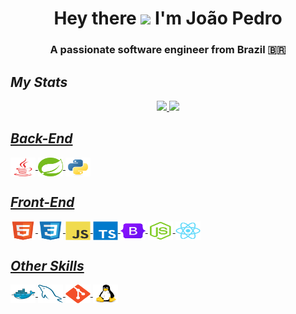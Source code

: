 <h1 align="center">Hey there <img src="https://user-images.githubusercontent.com/42378118/110234147-e3259600-7f4e-11eb-95be-0c4047144dea.gif" width="30"> I'm João Pedro</h1>
<h3 align="center">A passionate software engineer from Brazil 🇧🇷</h3>

## *My Stats* 
  
<div align="center">
  <a href="https://github.com/senhorN">
  <img height="160em" src="https://github-readme-stats.vercel.app/api?username=mweira&show_icons=true&theme=github_dark&include_all_commits=true&count_private=true"/>
  <img height="160em" src="https://github-readme-stats.vercel.app/api/top-langs/?username=mweira&layout=compact&langs_count=7&theme=github_dark"/>
</div>
  
## *Back-End*
    
<img align="center" alt="Joao-Java" height="30" width="40" src="https://raw.githubusercontent.com/devicons/devicon/master/icons/java/java-plain.svg">
<img align="center" alt="Joao-Spring" height="30" width="40" src="https://raw.githubusercontent.com/devicons/devicon/master/icons/spring/spring-original.svg">
<img align="center" alt="Joao-Python" height="30" width="40" src="https://raw.githubusercontent.com/devicons/devicon/master/icons/python/python-original.svg">

## *Front-End*

<img align="center" alt="Joao-HTML" height="30" width="40" src="https://raw.githubusercontent.com/devicons/devicon/master/icons/html5/html5-original.svg">
<img align="center" alt="Joao-CSS" height="30" width="40" src="https://raw.githubusercontent.com/devicons/devicon/master/icons/css3/css3-original.svg">
<img align="center" alt="Joao-Javascript" height="30" width="40" src="https://raw.githubusercontent.com/devicons/devicon/master/icons/javascript/javascript-original.svg"> 
<img align="center" alt="Joao-Typescript" height="30" width="40" src="https://raw.githubusercontent.com/devicons/devicon/master/icons/typescript/typescript-original.svg"> 
<img align="center" alt="Joao-Bootstrap" height="30" width="40" src="https://raw.githubusercontent.com/devicons/devicon/master/icons/bootstrap/bootstrap-original.svg"> 
<img align="center" alt="Joao-Nodejs" height="30" width="40" src="https://raw.githubusercontent.com/devicons/devicon/master/icons/nodejs/nodejs-original.svg"> 
<img align="center" alt="Joao-Angular" height="30" width="40" src="https://raw.githubusercontent.com/devicons/devicon/master/icons/react/react-original.svg"> 

## *Other Skills*
<img align="center" alt="Joao-Docker" height="30" width="40" src="https://raw.githubusercontent.com/devicons/devicon/master/icons/docker/docker-original.svg">
<img align="center" alt="Joao-SQL" height="30" width="40" src="https://raw.githubusercontent.com/devicons/devicon/master/icons/mysql/mysql-original.svg">
<img align="center" alt="Joao-Git" height="30" width="40" src="https://raw.githubusercontent.com/devicons/devicon/master/icons/git/git-original.svg">
<img align="center" alt="Joao-Linux" height="30" width="40" src="https://raw.githubusercontent.com/devicons/devicon/master/icons/linux/linux-original.svg">
